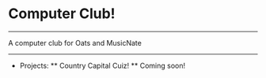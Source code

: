 # Computer Club!

___

A computer club for Oats and MusicNate

___


* Projects:
  ** Country Capital Cuiz!
  ** Coming soon!